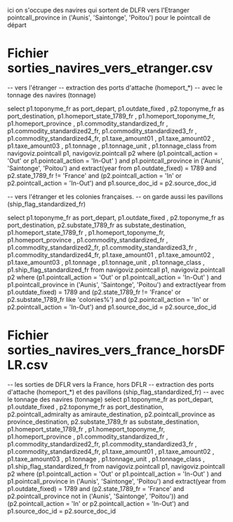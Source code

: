 ici on s'occupe des navires qui sortent de DLFR vers l'Etranger
pointcall_province in ('Aunis', 'Saintonge', 'Poitou') pour le pointcall de départ

# Fichier sorties_navires_vers_etranger.csv

-- vers l'étranger
-- extraction des ports d'attache (homeport_*) 
-- avec le tonnage des navires (tonnage)

select p1.toponyme_fr as port_depart, p1.outdate_fixed , p2.toponyme_fr as port_destination, 
p1.homeport_state_1789_fr , p1.homeport_toponyme_fr, p1.homeport_province ,
p1.commodity_standardized_fr , p1.commodity_standardized2_fr, p1.commodity_standardized3_fr , p1.commodity_standardized4_fr,
p1.taxe_amount01 , p1.taxe_amount02 , p1.taxe_amount03 , 
p1.tonnage , p1.tonnage_unit , p1.tonnage_class 
from 
navigoviz.pointcall p1, navigoviz.pointcall p2 where
(p1.pointcall_action = 'Out' or p1.pointcall_action = 'In-Out' )
and p1.pointcall_province in ('Aunis', 'Saintonge', 'Poitou')
and extract(year from p1.outdate_fixed) = 1789
and p2.state_1789_fr != 'France' and (p2.pointcall_action = 'In' or p2.pointcall_action = 'In-Out') 
and p1.source_doc_id  = p2.source_doc_id


-- vers l'étranger et les colonies françaises.
-- on garde aussi les pavillons (ship_flag_standardized_fr)

select p1.toponyme_fr as port_depart, p1.outdate_fixed , p2.toponyme_fr as port_destination, p2.substate_1789_fr as substate_destination,
p1.homeport_state_1789_fr , p1.homeport_toponyme_fr, p1.homeport_province ,
p1.commodity_standardized_fr , p1.commodity_standardized2_fr, p1.commodity_standardized3_fr , p1.commodity_standardized4_fr,
p1.taxe_amount01 , p1.taxe_amount02 , p1.taxe_amount03 , 
p1.tonnage , p1.tonnage_unit , p1.tonnage_class , p1.ship_flag_standardized_fr 
from 
navigoviz.pointcall p1, navigoviz.pointcall p2 where
(p1.pointcall_action = 'Out' or p1.pointcall_action = 'In-Out' )
and p1.pointcall_province in ('Aunis', 'Saintonge', 'Poitou')
and extract(year from p1.outdate_fixed) = 1789
and (p2.state_1789_fr != 'France' or p2.substate_1789_fr like 'colonies%') 
and (p2.pointcall_action = 'In' or p2.pointcall_action = 'In-Out') 
and p1.source_doc_id  = p2.source_doc_id 

# Fichier sorties_navires_vers_france_horsDFLR.csv

-- les sorties de DFLR vers la France, hors DFLR
-- extraction des ports d'attache (homeport_*) et des pavillons (ship_flag_standardized_fr)
-- avec le tonnage des navires (tonnage)
select p1.toponyme_fr as port_depart, p1.outdate_fixed , 
p2.toponyme_fr as port_destination, p2.pointcall_admiralty as amiraute_destination, p2.pointcall_province as province_destination, p2.substate_1789_fr as substate_destination,
p1.homeport_state_1789_fr , p1.homeport_toponyme_fr, p1.homeport_province ,
p1.commodity_standardized_fr , p1.commodity_standardized2_fr, p1.commodity_standardized3_fr , p1.commodity_standardized4_fr,
p1.taxe_amount01 , p1.taxe_amount02 , p1.taxe_amount03 , 
p1.tonnage , p1.tonnage_unit , p1.tonnage_class , p1.ship_flag_standardized_fr 
from 
navigoviz.pointcall p1, navigoviz.pointcall p2 where
(p1.pointcall_action = 'Out' or p1.pointcall_action = 'In-Out' )
and p1.pointcall_province in ('Aunis', 'Saintonge', 'Poitou')
and extract(year from p1.outdate_fixed) = 1789
and (p2.state_1789_fr = 'France' and p2.pointcall_province not in ('Aunis', 'Saintonge', 'Poitou')) 
and (p2.pointcall_action = 'In' or p2.pointcall_action = 'In-Out') 
and p1.source_doc_id  = p2.source_doc_id 
  
